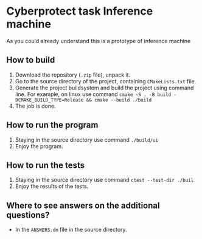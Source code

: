 # Cyberprotect task Inference machine
As you could already understand this is a prototype of inference machine
## How to build
1. Download the repository (`.zip` file), unpack it.
2. Go to the source directory of the project, containing `CMakeLists.txt` file.
3. Generate the project buildsystem and build the project using command line. For example, on linux use command
`cmake -S . -B build -DCMAKE_BUILD_TYPE=Release && cmake --build ./build`
4. The job is done.
## How to run the program
1. Staying in the source directory use command
`./build/ui`
2. Enjoy the program.
## How to run the tests
1. Staying in the source directory use command
`ctest --test-dir ./buil`
2. Enjoy the results of the tests.
## Where to see answers on the additional questions?
- In the `ANSWERS.dm` file in the source directory.
